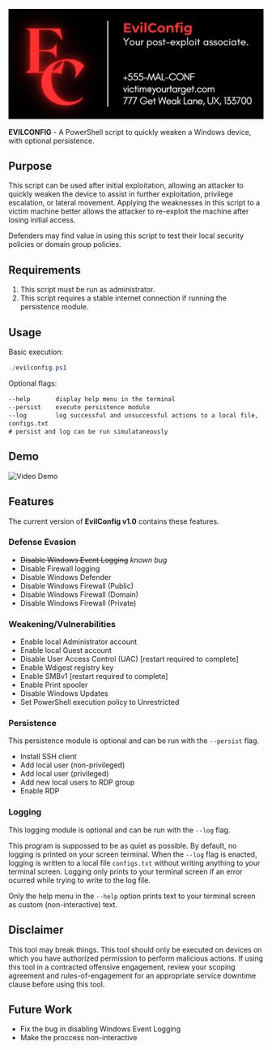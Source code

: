 
![image](header.jpg)

**EVILCONFIG** - A PowerShell script to quickly weaken a Windows device, with optional persistence.


## Purpose

This script can be used after initial exploitation, allowing an attacker to quickly weaken the device to assist in further exploitation, privilege escalation, or lateral movement. Applying the weaknesses in this script to a victim machine better allows the attacker to re-exploit the machine after losing initial access.

Defenders may find value in using this script to test their local security policies or domain group policies. 

## Requirements
1. This script must be run as administrator.
2. This script requires a stable internet connection if running the persistence module.

## Usage

Basic execution:
```powershell
./evilconfig.ps1
```

Optional flags:
```
--help       display help menu in the terminal
--persist    execute persistence module
--log        log successful and unsuccessful actions to a local file, configs.txt
# persist and log can be run simulataneously
```

## Demo

![Video Demo](demo.giff)

## Features
The current version of **EvilConfig v1.0** contains these features. 

### Defense Evasion

* ~~Disable Windows Event Logging~~ *known bug*
* Disable Firewall logging
* Disable Windows Defender
* Disable Windows Firewall (Public)
* Disable Windows Firewall (Domain)
* Disable Windows Firewall (Private)

### Weakening/Vulnerabilities

* Enable local Administrator account
* Enable local Guest account
* Disable User Access Control (UAC) [restart required to complete]
* Enable Wdigest registry key
* Enable SMBv1 [restart required to complete]
* Enable Print spooler
* Disable Windows Updates
* Set PowerShell execution policy to Unrestricted


### Persistence
This persistence module is optional and can be run with the `--persist` flag.

* Install SSH client
* Add local user (non-privileged)
* Add local user (privileged)
* Add new local users to RDP group
* Enable RDP

### Logging
This logging module is optional and can be run with the `--log` flag. <br>

This program is suppossed to be as quiet as possible. By default, no logging is printed on your screen terminal. When the `--log` flag is enacted, logging is written to a local file `configs.txt` without writing anything to your terminal screen. Logging only prints to your terminal screen if an error ocurred while trying to write to the log file. 

Only the help menu in the `--help` option prints text to your terminal screen as custom (non-interactive) text.

## Disclaimer

This tool may break things. This tool should only be executed on devices on which you have authorized permission to perform malicious actions. If using this tool in a contracted offensive engagement, review your scoping agreement and rules-of-engagement for an appropriate service downtime clause before using this tool. 

## Future Work

* Fix the bug in disabling Windows Event Logging
* Make the proccess non-interactive

